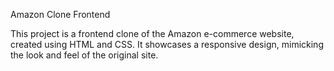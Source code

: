 Amazon Clone Frontend

This project is a frontend clone of the Amazon e-commerce website, created using HTML and CSS. 
It showcases a responsive design, mimicking the look and feel of the original site.
